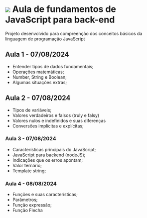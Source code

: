 # <img src="https://img.shields.io/badge/JavaScript-323330?style=for-the-badge&logo=javascript&logoColor=F7DF1E"/> Aula de fundamentos de JavaScript para back-end 


Projeto desenvolvido para compreenção dos conceitos básicos da linguagem de programação JavaScript

## Aula 1 - 07/08/2024

- Entender tipos de dados fundamentais;
- Operações matemáticas;
- Number, String e Boolean;
- Algumas situações extras;

## Aula 2 - 07/08/2024

- Tipos de variáveis;
- Valores verdadeiros e falsos (truly e falsy)
- Valores nulos e indefinidos e suas diferenças
- Conversões implícitas e explícitas;

### Aula 3 - 07/08/2024

- Características principais do JavaScript;
- JavaScript para backend (nodeJS);
- Indicações que os erros apontam;
- Valor ternário;
- Template string;

### Aula 4 - 08/08/2024

- Funções e suas características;
- Parâmetros;
- Função expressão;
- Função Flecha
